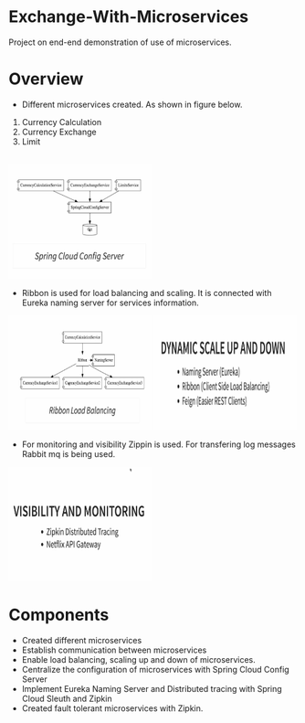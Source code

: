 # Exchange-With-Microservices
Project on end-end demonstration of use of microservices.

# Overview
- Different microservices created. As shown in figure below.
1. Currency Calculation
2. Currency Exchange
3. Limit 
<br/>
<img src="Images/overview.jpeg" width=250 height=200/>

- Ribbon is used for load balancing and scaling. It is connected with Eureka naming server for services information.
<img src="Images/Ribbon.jpeg" width=250 height=200/>
<img src="Images/scaling.jpeg" width=250 height=200/>

- For monitoring and visibility Zippin is used. For transfering log messages Rabbit mq is being used.
<img src="Images/Monitoring.jpeg" width=250 height=200/>

# Components
- Created different microservices
- Establish communication between microservices
- Enable load balancing, scaling up and down of microservices. 
- Centralize the configuration of microservices with Spring Cloud Config Server
- Implement Eureka Naming Server and Distributed tracing with Spring Cloud Sleuth and Zipkin
- Created fault tolerant microservices with Zipkin.
